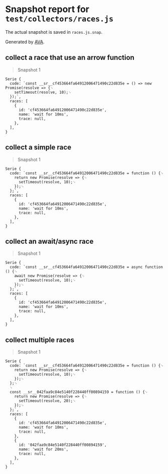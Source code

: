 # Snapshot report for `test/collectors/races.js`

The actual snapshot is saved in `races.js.snap`.

Generated by [AVA](https://ava.li).

## collect a race that use an arrow function

> Snapshot 1

    Serie {
      code: `const __sr__cf453664fa64912006471490c22d835e = () => new Promise(resolve => {␊
        setTimeout(resolve, 10);␊
      });`,
      races: [
        {
          id: 'cf453664fa64912006471490c22d835e',
          name: 'wait for 10ms',
          trace: null,
        },
      ],
    }

## collect a simple race

> Snapshot 1

    Serie {
      code: `const __sr__cf453664fa64912006471490c22d835e = function () {␊
        return new Promise(resolve => {␊
          setTimeout(resolve, 10);␊
        });␊
      };`,
      races: [
        {
          id: 'cf453664fa64912006471490c22d835e',
          name: 'wait for 10ms',
          trace: null,
        },
      ],
    }

## collect an await/async race

> Snapshot 1

    Serie {
      code: `const __sr__cf453664fa64912006471490c22d835e = async function () {␊
        await new Promise(resolve => {␊
          setTimeout(resolve, 10);␊
        });␊
      };`,
      races: [
        {
          id: 'cf453664fa64912006471490c22d835e',
          name: 'wait for 10ms',
          trace: null,
        },
      ],
    }

## collect multiple races

> Snapshot 1

    Serie {
      code: `const __sr__cf453664fa64912006471490c22d835e = function () {␊
        return new Promise(resolve => {␊
          setTimeout(resolve, 10);␊
        });␊
      };␊
      ␊
      const __sr__042faa9c84e5140f228440ff00894159 = function () {␊
        return new Promise(resolve => {␊
          setTimeout(resolve, 20);␊
        });␊
      };`,
      races: [
        {
          id: 'cf453664fa64912006471490c22d835e',
          name: 'wait for 10ms',
          trace: null,
        },
        {
          id: '042faa9c84e5140f228440ff00894159',
          name: 'wait for 20ms',
          trace: null,
        },
      ],
    }
